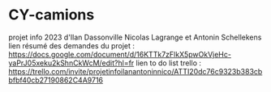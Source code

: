 # CY-camions
projet info 2023 d'Ilan Dassonville Nicolas Lagrange et Antonin Schellekens
lien résumé des demandes du projet : https://docs.google.com/document/d/16KTTk7zFlkX5pwOkVjeHc-yaPrJ05xeku2kShnCkWcM/edit?hl=fr
lien to do list trello : https://trello.com/invite/projetinfoilanantoninnico/ATTI20dc76c9323b383cbbfbf40cb27190862C4A9716

